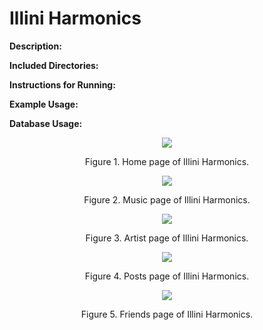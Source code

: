 # Illini Harmonics

**Description:**


**Included Directories:**


**Instructions for Running:**


**Example Usage:**


**Database Usage:**

<p align="center">
  <img src="https://github.com/PaulJablonski/Resume-Projects/assets/148725115/acb139b5-3f96-49e7-83ec-9d7da181c736">
</p>

<p align="center">  
  Figure 1. Home page of Illini Harmonics.
</p>

<p align="center">
  <img src="https://github.com/PaulJablonski/Resume-Projects/assets/148725115/bcaa4e0e-33cc-4ed1-8a1d-c461d7ba77b1">
</p>

<p align="center">  
  Figure 2. Music page of Illini Harmonics.
</p>

<p align="center">
  <img src="https://github.com/PaulJablonski/Resume-Projects/assets/148725115/750ef713-76ef-49e7-8a21-152e681de2ba">
</p>

<p align="center">  
  Figure 3. Artist page of Illini Harmonics.
</p>

<p align="center">
  <img src="https://github.com/PaulJablonski/Resume-Projects/assets/148725115/7e146dc6-3b1a-4131-a8e0-9fd819f0b475">
</p>

<p align="center">  
  Figure 4. Posts page of Illini Harmonics.
</p>

<p align="center">
  <img src="https://github.com/PaulJablonski/Resume-Projects/assets/148725115/0fc6f4eb-9c51-41c9-ba86-da9e2a31eff5">
</p>

<p align="center">  
  Figure 5. Friends page of Illini Harmonics.
</p>
